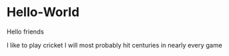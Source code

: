 # Hello-World

Hello friends

I like to play cricket
I will most probably hit centuries in nearly every game
